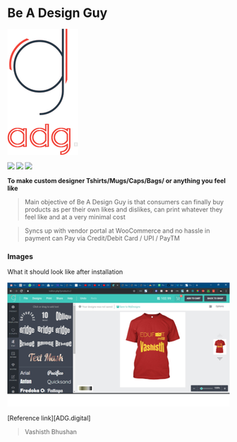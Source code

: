# Be A Design Guy

![](https://github.com/a-design-guy/Be-a-design-guy/blob/master/assets/newdark.png?raw=true)

![](https://img.shields.io/github/tag/pandao/editor.md.svg) ![](https://img.shields.io/github/release/pandao/editor.md.svg)  ![](https://img.shields.io/bower/v/editor.md.svg)


**To make custom designer Tshirts/Mugs/Caps/Bags/ or anything you feel like**

> Main objective of Be A Design Guy is that consumers can finally buy products as per their own likes and dislikes, can print whatever they feel like and at a very minimal cost

> Syncs up with vendor portal at WooCommerce and no hassle in payment can Pay via Credit/Debit Card / UPI / PayTM 

 
### Images

What it should look like after installation 

![](https://github.com/a-design-guy/Be-a-design-guy/blob/master/assets/sample.jpg?raw=true)


[Reference link][ADG.digital] 

[id/name]: http://adg.digital/


> Vashisth Bhushan
